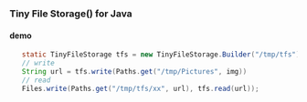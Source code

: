 ### Tiny File Storage() for Java

#### demo
```java
   static TinyFileStorage tfs = new TinyFileStorage.Builder("/tmp/tfs").build();
   // write
   String url = tfs.write(Paths.get("/tmp/Pictures", img))
   // read
   Files.write(Paths.get("/tmp/tfs/xx", url), tfs.read(url));
```

